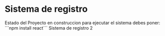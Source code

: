 <h1>Sistema de registro</h1>
Estado del Proyecto en construccion
para ejecutar el sistema debes poner:
```npm install react```
Sistema de registro 2

